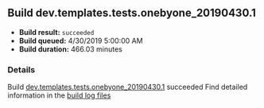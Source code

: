 ## Build dev.templates.tests.onebyone_20190430.1
- **Build result:** `succeeded`
- **Build queued:** 4/30/2019 5:00:00 AM
- **Build duration:** 466.03 minutes
### Details
Build [dev.templates.tests.onebyone_20190430.1](https://winappstudio.visualstudio.com/web/build.aspx?pcguid=a4ef43be-68ce-4195-a619-079b4d9834c2&builduri=vstfs%3a%2f%2f%2fBuild%2fBuild%2f27861) succeeded
Find detailed information in the [build log files](https://uwpctdiags.blob.core.windows.net/buildlogs/dev.templates.tests.onebyone_20190430.1_logs.zip)
